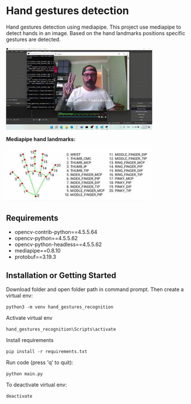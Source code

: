 # Hand gestures detection

Hand gestures detection using mediapipe.
This project use mediapipe to detect hands in an image. Based on the hand landmarks positions specific gestures are detected.


<img src="hand_gestures.gif" alt="Hand Gestures Detection">

**Mediapipe hand landmarks:**

<img src="mediapipe_handlandmarks.jpg" alt="Mediapipe hand landmarks" width="400">

## Requirements

+ opencv-contrib-python==4.5.5.64
+ opencv-python==4.5.5.62
+ opencv-python-headless==4.5.5.62
+ mediapipe==0.8.10
+ protobuf==3.19.3


## Installation or Getting Started

Download folder and open folder path in command prompt. Then create a virtual env:

    python3 -m venv hand_gestures_recognition

Activate virtual env

    hand_gestures_recognition\Scripts\activate

Install requirements

    pip install -r requirements.txt

Run code (press 'q' to quit):

    python main.py

To deactivate virtual env:

    deactivate


